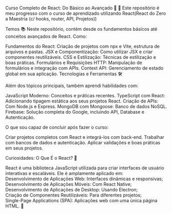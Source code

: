 Curso Completo de React: Do Básico ao Avançado 🚀
🎉 Este repositório é meu progresso com o curso de aprendizado utilizando React(React do Zero a Maestria (c/ hooks, router, API, Projetos))

Temos 📚
Neste repositório, contém desde os fundamentos básicos até conceitos avançados de React. Como:

Fundamentos do React: Criação de projetos com npx e Vite, estrutura de arquivos e pastas.
JSX e Componentização: Como utilizar JSX e criar componentes reutilizáveis.
CSS e Estilização: Técnicas de estilização e boas práticas.
Formulários e Requisições HTTP: Manipulação de formulários e integração com APIs.
Context API: Gerenciamento de estado global em sua aplicação.
Tecnologias e Ferramentas 🛠️

Além dos tópicos principais, também aprendi habilidades com:

JavaScript Moderno: Conceitos e práticas recentes.
TypeScript com React: Adicionando tipagem estática aos seus projetos React.
Criação de APIs: Com Node.js e Express.
MongoDB com Mongoose: Banco de dados NoSQL.
Firebase: Solução completa do Google, incluindo API, Database e Autenticação.

O que sou capaz de concluir após fazer o curso: 

Criar projetos completos com React e integrá-los com back-end.
Trabalhar com bancos de dados e autenticação.
Aplicar validações e boas práticas em seus projetos.

Curiosidades:
O Que É o React? 🤔

React é uma biblioteca JavaScript utilizada para criar interfaces de usuário interativas e escaláveis. Ele é amplamente aplicado em:   
Desenvolvimento de Aplicações Web: Interfaces dinâmicas e responsivas;  
Desenvolvimento de Aplicações Móveis: Com React Native;  
Desenvolvimento de Aplicações de Desktop: Usando Electron;  
Criação de Componentes Reutilizáveis: Para diferentes projetos;  
Single-Page Applications (SPA): Aplicações web com uma única página HTML. 🚀

